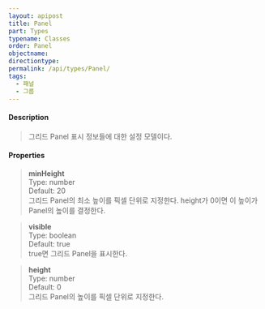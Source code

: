 ```yaml
---
layout: apipost
title: Panel
part: Types
typename: Classes
order: Panel
objectname: 
directiontype: 
permalink: /api/types/Panel/
tags:
  - 패널
  - 그룹
---
```



#### Description

> 그리드 Panel 표시 정보들에 대한 설정 모델이다.

#### Properties

> **minHeight**  
> Type: number  
> Default: 20   
> 그리드 Panel의 최소 높이를 픽셀 단위로 지정한다. height가 0이면 이 높이가 Panel의 높이를 결정한다. 

> **visible**    
> Type: boolean   
> Default: true   
> true면 그리드 Panel을 표시한다.

> **height**  
> Type: number  
> Default: 0  
> 그리드 Panel의 높이를 픽셀 단위로 지정한다. 

